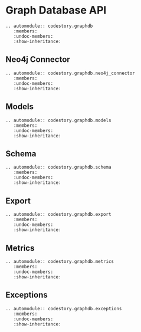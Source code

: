 # Graph Database API

```{eval-rst}
.. automodule:: codestory.graphdb
   :members:
   :undoc-members:
   :show-inheritance:
```

## Neo4j Connector

```{eval-rst}
.. automodule:: codestory.graphdb.neo4j_connector
   :members:
   :undoc-members:
   :show-inheritance:
```

## Models

```{eval-rst}
.. automodule:: codestory.graphdb.models
   :members:
   :undoc-members:
   :show-inheritance:
```

## Schema

```{eval-rst}
.. automodule:: codestory.graphdb.schema
   :members:
   :undoc-members:
   :show-inheritance:
```

## Export

```{eval-rst}
.. automodule:: codestory.graphdb.export
   :members:
   :undoc-members:
   :show-inheritance:
```

## Metrics

```{eval-rst}
.. automodule:: codestory.graphdb.metrics
   :members:
   :undoc-members:
   :show-inheritance:
```

## Exceptions

```{eval-rst}
.. automodule:: codestory.graphdb.exceptions
   :members:
   :undoc-members:
   :show-inheritance:
```